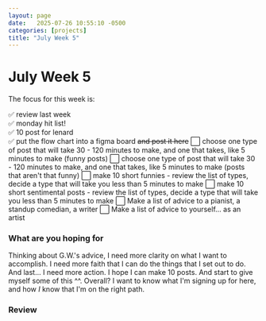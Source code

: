 ```yaml
---
layout: page
date:   2025-07-26 10:55:10 -0500
categories: [projects]
title: "July Week 5"
---
```

# July Week 5
The focus for this week is: 

✅ review last week  
✅ monday hit list!    
✅ 10 post for lenard   
✅ put the flow chart into a figma board ~~and post it here~~
⬜ choose one type of post that will take 30 - 120 minutes to make, and one that takes, like 5 minutes to make (funny posts)
⬜ choose one type of post that will take 30 - 120 minutes to make, and one that takes, like 5 minutes to make (posts that aren't that funny)
⬜ make 10 short funnies - review the list of types, decide a type that will take you less than 5 minutes to make
⬜ make 10 short sentimental posts - review the list of types, decide a type that will take you less than 5 minutes to make
⬜ Make a list of advice to a pianist, a standup comedian, a writer
⬜ Make a list of advice to yourself... as an artist

### What are you hoping for
Thinking about G.W.'s advice, I need more clarity on what I want to accomplish. I need more faith that I can do the things that I set out to do. And last... I need more action. I hope I can make 10 posts. And start to give myself some of this ^^. Overall? I want to know what I'm signing up for here, and how *I* know that I'm on the right path. 

### Review

